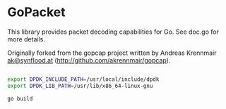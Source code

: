 # GoPacket

This library provides packet decoding capabilities for Go.
See doc.go for more details.

Originally forked from the gopcap project written by Andreas
Krennmair <ak@synflood.at> (http://github.com/akrennmair/gopcap).

```bash

export DPDK_INCLUDE_PATH=/usr/local/include/dpdk
export DPDK_LIB_PATH=/usr/lib/x86_64-linux-gnu

go build

```
